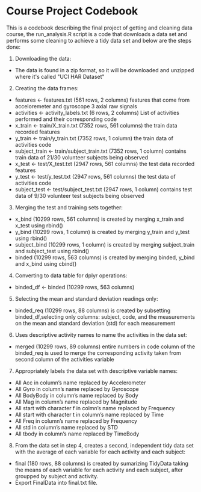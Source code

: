 # Course Project Codebook
This is a codebook describing the final project of getting and cleaning data course, the run_analysis.R script 
is a code that downloads a data set and performs some cleaning to achieve a tidy data set and below are the steps done:
1) Downloading the data:
- The data is found in a zip format, so it will be downloaded and unzipped where it's called "UCI HAR Dataset"

2) Creating the data frames:
- features <- features.txt (561 rows, 2 columns)
features that come from acceloremeter and gyroscope 3 axial raw signals
- activities <- activity_labels.txt (6 rows, 2 columns)
List of activities performed and their corresponding code
- x_train <- train/X_train.txt (7352 rows, 561 columns)
the train data recorded features
- y_train <- train/y_train.txt (7352 rows, 1 column)
the train data of activities code
- subject_train <- train/subject_train.txt (7352 rows, 1 column)
contains train data of 21/30 volunteer subjects being observed
- x_test <- test/X_test.txt (2947 rows, 561 columns)
the test data recorded features
- y_test <- test/y_test.txt (2947 rows, 561 columns)
the test data of activities code
- subject_test <- test/subject_test.txt (2947 rows, 1 column)
contains test data of 9/30 volunteer test subjects being observed

3) Merging the test and training sets together:
- x_bind (10299 rows, 561 columns) is created by merging x_train and x_test using rbind() 
- y_bind (10299 rows, 1 column) is created by merging y_train and y_test using rbind() 
- subject_bind (10299 rows, 1 column) is created by merging subject_train and subject_test using rbind() 
- binded (10299 rows, 563 columns) is created by merging binded, y_bind and x_bind using cbind() 

4) Converting to data table for dplyr operations:
- binded_df <- binded (10299 rows, 563 columns)

5) Selecting the mean and standard deviation readings only:
- binded_req (10299 rows, 88 columns) is created by subsetting binded_df,selecting only columns: subject, code, 
and the measurements on the mean and standard deviation (std) for each measurement

6) Uses descriptive activity names to name the activities in the data set:
- merged (10299 rows, 89 columns) entire numbers in code column of the binded_req is used to merge the corresponding
activity taken from second column of the activities variable

7) Appropriately labels the data set with descriptive variable names:
- All Acc in column’s name replaced by Accelerometer
- All Gyro in column’s name replaced by Gyroscope
- All BodyBody in column’s name replaced by Body
- All Mag in column’s name replaced by Magnitude
- All start with character f in colmn’s name replaced by Frequency
- All start with character t in column’s name replaced by Time
- All Freq in column’s name replaced by Frequency
- All std in column’s name replaced by STD
- All tbody in column’s name replaced by TimeBody

8) From the data set in step 4, creates a second, independent tidy data set with the average of each variable for each
activity and each subject:
- final (180 rows, 88 columns) is created by sumarizing TidyData taking the means of each variable for each activity and
each subject, after groupped by subject and activity.
- Export FinalData into final.txt file.
